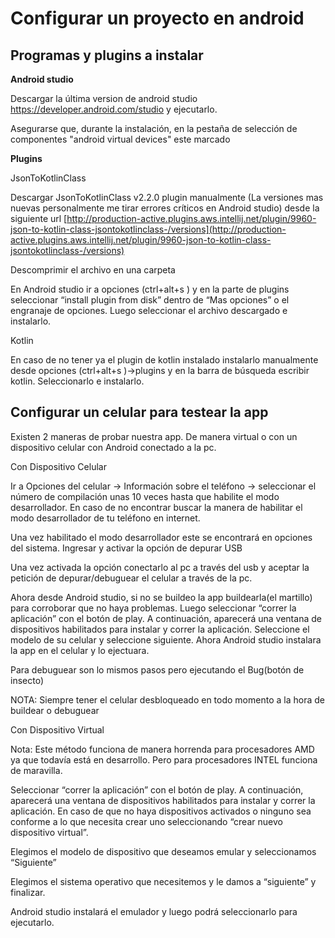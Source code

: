 # Configurar un proyecto en android

## **Programas y plugins a instalar**

**Android studio**

Descargar la última version de android studio https://developer.android.com/studio y ejecutarlo.

Asegurarse que, durante la instalación, en la pestaña de selección de componentes "android virtual devices" este marcado

**Plugins**

JsonToKotlinClass

Descargar JsonToKotlinClass v2.2.0 plugin manualmente (La versiones mas nuevas personalmente me tirar errores críticos en Android studio) desde la siguiente url [http://production-active.plugins.aws.intellij.net/plugin/9960-json-to-kotlin-class-jsontokotlinclass-/versions](http://production-active.plugins.aws.intellij.net/plugin/9960-json-to-kotlin-class-jsontokotlinclass-/versions)

Descomprimir el archivo en una carpeta

En Android studio ir a opciones (ctrl+alt+s ) y en la parte de plugins seleccionar “install plugin from disk” dentro de “Mas opciones” o el engranaje de opciones. Luego seleccionar el archivo descargado e instalarlo.

Kotlin

En caso de no tener ya el plugin de kotlin instalado instalarlo manualmente desde opciones (ctrl+alt+s )->plugins y en la barra de búsqueda escribir kotlin. Seleccionarlo e instalarlo.

## **Configurar un celular para testear la app**

Existen 2 maneras de probar nuestra app. De manera virtual o con un dispositivo celular con Android conectado a la pc.

Con Dispositivo Celular

Ir a Opciones del celular -> Información sobre el teléfono -> seleccionar el número de compilación unas 10 veces hasta que habilite el modo desarrollador. En caso de no encontrar buscar la manera de habilitar el modo desarrollador de tu teléfono en internet.

Una vez habilitado el modo desarrollador este se encontrará en opciones del sistema. Ingresar y activar la opción de depurar USB

Una vez activada la opción conectarlo al pc a través del usb y aceptar la petición de depurar/debuguear el celular a través de la pc.

Ahora desde Android studio, si no se buildeo la app buildearla(el martillo) para corroborar que no haya problemas. Luego seleccionar “correr la aplicación” con el botón de play. A continuación, aparecerá una ventana de dispositivos habilitados para instalar y correr la aplicación. Seleccione el modelo de su celular y seleccione siguiente. Ahora Android studio instalara la app en el celular y lo ejectuara.

Para debuguear son lo mismos pasos pero ejecutando el Bug(botón de insecto)

NOTA: Siempre tener el celular desbloqueado en todo momento a la hora de buildear o debuguear

Con Dispositivo Virtual

Nota: Este método funciona de manera horrenda para procesadores AMD ya que todavía está en desarrollo. Pero para procesadores INTEL funciona de maravilla.

Seleccionar “correr la aplicación” con el botón de play. A continuación, aparecerá una ventana de dispositivos habilitados para instalar y correr la aplicación. En caso de que no haya dispositivos activados o ninguno sea conforme a lo que necesita crear uno seleccionando “crear nuevo dispositivo virtual”.

Elegimos el modelo de dispositivo que deseamos emular y seleccionamos “Siguiente”

Elegimos el sistema operativo que necesitemos y le damos a “siguiente” y finalizar.

Android studio instalará el emulador y luego podrá seleccionarlo para ejecutarlo.